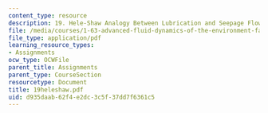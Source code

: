 ```yaml
---
content_type: resource
description: 19. Hele-Shaw Analogy Between Lubrication and Seepage Flows
file: /media/courses/1-63-advanced-fluid-dynamics-of-the-environment-fall-2002/d935daab62f4e2dc3c5f37dd7f6361c5_19heleshaw.pdf
file_type: application/pdf
learning_resource_types:
- Assignments
ocw_type: OCWFile
parent_title: Assignments
parent_type: CourseSection
resourcetype: Document
title: 19heleshaw.pdf
uid: d935daab-62f4-e2dc-3c5f-37dd7f6361c5
---
```

